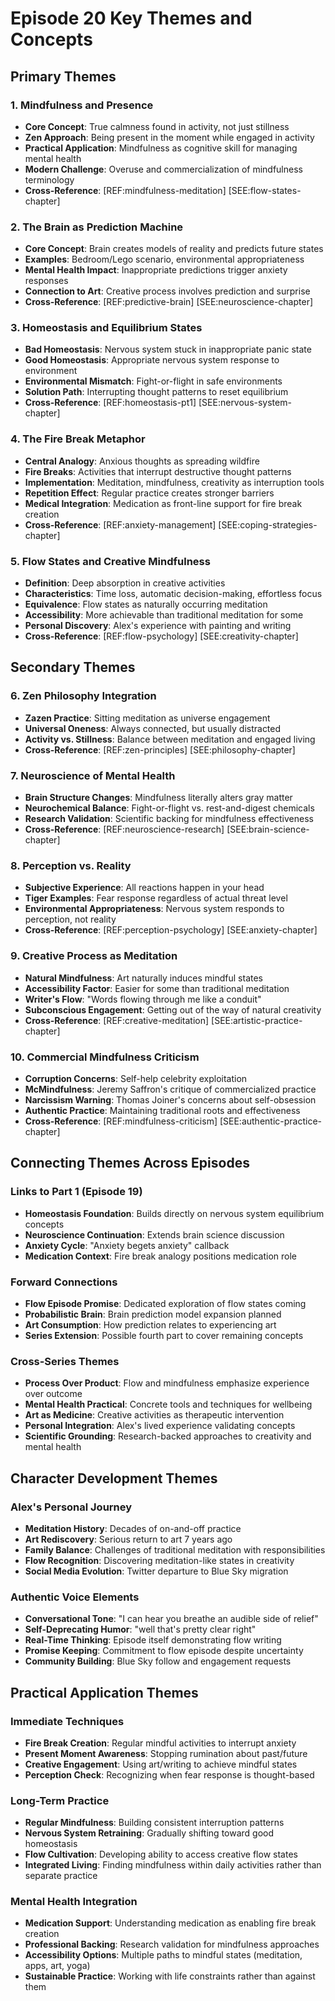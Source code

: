 # Episode 20 Key Themes and Concepts

## Primary Themes

### 1. Mindfulness and Presence
- **Core Concept**: True calmness found in activity, not just stillness
- **Zen Approach**: Being present in the moment while engaged in activity
- **Practical Application**: Mindfulness as cognitive skill for managing mental health
- **Modern Challenge**: Overuse and commercialization of mindfulness terminology
- **Cross-Reference**: [REF:mindfulness-meditation] [SEE:flow-states-chapter]

### 2. The Brain as Prediction Machine
- **Core Concept**: Brain creates models of reality and predicts future states
- **Examples**: Bedroom/Lego scenario, environmental appropriateness
- **Mental Health Impact**: Inappropriate predictions trigger anxiety responses
- **Connection to Art**: Creative process involves prediction and surprise
- **Cross-Reference**: [REF:predictive-brain] [SEE:neuroscience-chapter]

### 3. Homeostasis and Equilibrium States
- **Bad Homeostasis**: Nervous system stuck in inappropriate panic state
- **Good Homeostasis**: Appropriate nervous system response to environment
- **Environmental Mismatch**: Fight-or-flight in safe environments
- **Solution Path**: Interrupting thought patterns to reset equilibrium
- **Cross-Reference**: [REF:homeostasis-pt1] [SEE:nervous-system-chapter]

### 4. The Fire Break Metaphor
- **Central Analogy**: Anxious thoughts as spreading wildfire
- **Fire Breaks**: Activities that interrupt destructive thought patterns
- **Implementation**: Meditation, mindfulness, creativity as interruption tools
- **Repetition Effect**: Regular practice creates stronger barriers
- **Medical Integration**: Medication as front-line support for fire break creation
- **Cross-Reference**: [REF:anxiety-management] [SEE:coping-strategies-chapter]

### 5. Flow States and Creative Mindfulness
- **Definition**: Deep absorption in creative activities
- **Characteristics**: Time loss, automatic decision-making, effortless focus
- **Equivalence**: Flow states as naturally occurring meditation
- **Accessibility**: More achievable than traditional meditation for some
- **Personal Discovery**: Alex's experience with painting and writing
- **Cross-Reference**: [REF:flow-psychology] [SEE:creativity-chapter]

## Secondary Themes

### 6. Zen Philosophy Integration
- **Zazen Practice**: Sitting meditation as universe engagement
- **Universal Oneness**: Always connected, but usually distracted
- **Activity vs. Stillness**: Balance between meditation and engaged living
- **Cross-Reference**: [REF:zen-principles] [SEE:philosophy-chapter]

### 7. Neuroscience of Mental Health
- **Brain Structure Changes**: Mindfulness literally alters gray matter
- **Neurochemical Balance**: Fight-or-flight vs. rest-and-digest chemicals
- **Research Validation**: Scientific backing for mindfulness effectiveness
- **Cross-Reference**: [REF:neuroscience-research] [SEE:brain-science-chapter]

### 8. Perception vs. Reality
- **Subjective Experience**: All reactions happen in your head
- **Tiger Examples**: Fear response regardless of actual threat level
- **Environmental Appropriateness**: Nervous system responds to perception, not reality
- **Cross-Reference**: [REF:perception-psychology] [SEE:anxiety-chapter]

### 9. Creative Process as Meditation
- **Natural Mindfulness**: Art naturally induces mindful states
- **Accessibility Factor**: Easier for some than traditional meditation
- **Writer's Flow**: "Words flowing through me like a conduit"
- **Subconscious Engagement**: Getting out of the way of natural creativity
- **Cross-Reference**: [REF:creative-meditation] [SEE:artistic-practice-chapter]

### 10. Commercial Mindfulness Criticism
- **Corruption Concerns**: Self-help celebrity exploitation
- **McMindfulness**: Jeremy Saffron's critique of commercialized practice
- **Narcissism Warning**: Thomas Joiner's concerns about self-obsession
- **Authentic Practice**: Maintaining traditional roots and effectiveness
- **Cross-Reference**: [REF:mindfulness-criticism] [SEE:authentic-practice-chapter]

## Connecting Themes Across Episodes

### Links to Part 1 (Episode 19)
- **Homeostasis Foundation**: Builds directly on nervous system equilibrium concepts
- **Neuroscience Continuation**: Extends brain science discussion
- **Anxiety Cycle**: "Anxiety begets anxiety" callback
- **Medication Context**: Fire break analogy positions medication role

### Forward Connections
- **Flow Episode Promise**: Dedicated exploration of flow states coming
- **Probabilistic Brain**: Brain prediction model expansion planned
- **Art Consumption**: How prediction relates to experiencing art
- **Series Extension**: Possible fourth part to cover remaining concepts

### Cross-Series Themes
- **Process Over Product**: Flow and mindfulness emphasize experience over outcome
- **Mental Health Practical**: Concrete tools and techniques for wellbeing
- **Art as Medicine**: Creative activities as therapeutic intervention
- **Personal Integration**: Alex's lived experience validating concepts
- **Scientific Grounding**: Research-backed approaches to creativity and mental health

## Character Development Themes

### Alex's Personal Journey
- **Meditation History**: Decades of on-and-off practice
- **Art Rediscovery**: Serious return to art 7 years ago
- **Family Balance**: Challenges of traditional meditation with responsibilities
- **Flow Recognition**: Discovering meditation-like states in creativity
- **Social Media Evolution**: Twitter departure to Blue Sky migration

### Authentic Voice Elements
- **Conversational Tone**: "I can hear you breathe an audible side of relief"
- **Self-Deprecating Humor**: "well that's pretty clear right"
- **Real-Time Thinking**: Episode itself demonstrating flow writing
- **Promise Keeping**: Commitment to flow episode despite uncertainty
- **Community Building**: Blue Sky follow and engagement requests

## Practical Application Themes

### Immediate Techniques
- **Fire Break Creation**: Regular mindful activities to interrupt anxiety
- **Present Moment Awareness**: Stopping rumination about past/future
- **Creative Engagement**: Using art/writing to achieve mindful states
- **Perception Check**: Recognizing when fear response is thought-based

### Long-Term Practice
- **Regular Mindfulness**: Building consistent interruption patterns
- **Nervous System Retraining**: Gradually shifting toward good homeostasis
- **Flow Cultivation**: Developing ability to access creative flow states
- **Integrated Living**: Finding mindfulness within daily activities rather than separate practice

### Mental Health Integration
- **Medication Support**: Understanding medication as enabling fire break creation
- **Professional Backing**: Research validation for mindfulness approaches
- **Accessibility Options**: Multiple paths to mindful states (meditation, apps, art, yoga)
- **Sustainable Practice**: Working with life constraints rather than against them
